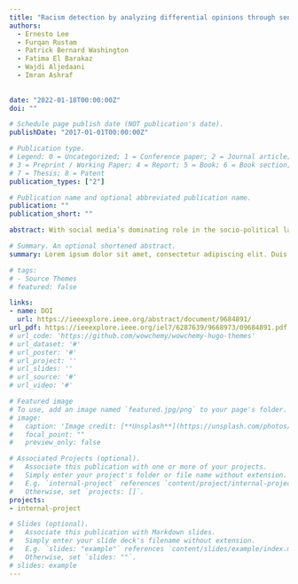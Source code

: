 ```yaml
---
title: "Racism detection by analyzing differential opinions through sentiment analysis of tweets using stacked ensemble gcr-nn model"
authors:
  - Ernesto Lee
  - Furqan Rustam
  - Patrick Bernard Washington
  - Fatima El Barakaz
  - Wajdi Aljedaani
  - Imran Ashraf
  
  
date: "2022-01-18T00:00:00Z"
doi: ""

# Schedule page publish date (NOT publication's date).
publishDate: "2017-01-01T00:00:00Z"

# Publication type.
# Legend: 0 = Uncategorized; 1 = Conference paper; 2 = Journal article;
# 3 = Preprint / Working Paper; 4 = Report; 5 = Book; 6 = Book section;
# 7 = Thesis; 8 = Patent
publication_types: ["2"]

# Publication name and optional abbreviated publication name.
publication: ""
publication_short: ""

abstract: With social media’s dominating role in the socio-political landscape, several existing and new forms of racism took place on social media. Racism has emerged on social media in different forms, both hidden and open, hidden with the use of memes and open as the racist remarks using fake identities to incite hatred, violence, and social instability. Although often associated with ethnicity, racism is now thriving based on color, origin, language, cultures, and most importantly religion. Social media opinions and remarks provocating racial differences have been regarded as a serious threat to social, political, and cultural stability and have threatened the peace of different countries. Consequently, social media being the leading source of racist opinions dissemination should be monitored and racism remarks should be detected and blocked timely. 

# Summary. An optional shortened abstract.
summary: Lorem ipsum dolor sit amet, consectetur adipiscing elit. Duis posuere tellus ac convallis placerat. Proin tincidunt magna sed ex sollicitudin condimentum.

# tags:
# - Source Themes
# featured: false

links:
- name: DOI
  url: https://ieeexplore.ieee.org/abstract/document/9684891/
url_pdf: https://ieeexplore.ieee.org/iel7/6287639/9668973/09684891.pdf
# url_code: 'https://github.com/wowchemy/wowchemy-hugo-themes'
# url_dataset: '#'
# url_poster: '#'
# url_project: ''
# url_slides: ''
# url_source: '#'
# url_video: '#'

# Featured image
# To use, add an image named `featured.jpg/png` to your page's folder. 
# image:
#   caption: 'Image credit: [**Unsplash**](https://unsplash.com/photos/s9CC2SKySJM)'
#   focal_point: ""
#   preview_only: false

# Associated Projects (optional).
#   Associate this publication with one or more of your projects.
#   Simply enter your project's folder or file name without extension.
#   E.g. `internal-project` references `content/project/internal-project/index.md`.
#   Otherwise, set `projects: []`.
projects:
- internal-project

# Slides (optional).
#   Associate this publication with Markdown slides.
#   Simply enter your slide deck's filename without extension.
#   E.g. `slides: "example"` references `content/slides/example/index.md`.
#   Otherwise, set `slides: ""`.
# slides: example
---
```


<!-- {{% callout note %}}
Create your slides in Markdown - click the *Slides* button to check out the example.
{{% /callout %}}

Supplementary notes can be added here, including [code, math, and images](https://wowchemy.com/docs/writing-markdown-latex/). -->
